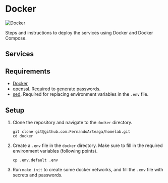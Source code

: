 # Docker

![Docker](https://img.shields.io/badge/docker-%230db7ed.svg?style=for-the-badge&logo=docker&logoColor=white)

Steps and instructions to deploy the services using Docker and Docker Compose.

## Services


## Requirements

- [Docker](https://docs.docker.com/get-docker/)
- [openssl](https://www.openssl.org/). Required to generate passwords.
- [sed](https://www.gnu.org/software/sed/). Required for replacing environment variables in the `.env` file.

## Setup

1. Clone the repository and navigate to the `docker` directory.
   ```shell
   git clone git@github.com:FernandoArteaga/homelab.git
   cd docker
   ```
2. Create a `.env` file in the `docker` directory. Make sure to fill in the required environment variables (following points).
    ```shell
    cp .env.default .env
    ```
3. Run `make init` to create some docker networks, and fill the `.env` file with secrets and passwords. 
